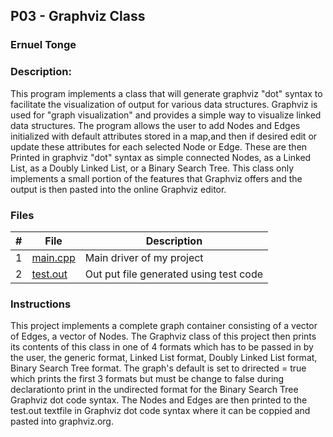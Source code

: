 ## P03 - Graphviz Class
### Ernuel Tonge
### Description:


This program implements a class that will generate graphviz "dot" syntax to facilitate the visualization of output for various data structures. Graphviz is used for "graph visualization" and provides a simple way to visualize linked data structures. The program allows the user to add Nodes and Edges initialized with default attributes stored in a map,and then if desired edit or update these attributes for each selected Node or Edge. These are then Printed in graphviz "dot" syntax as  simple connected Nodes, as a Linked List, as a Doubly Linked List, or a Binary Search Tree. This class only implements a small portion of the features that Graphviz offers and the output is then pasted into the online Graphviz editor.



### Files

|   #   | File            | Description                                        |
| :---: | --------------- | -------------------------------------------------- |
|   1   | [main.cpp](https://github.com/ErnuelTonge/2143-OOP-Tonge/blob/main/Assignments/P03/main.cpp)        | Main driver of my project                          |
|   2   | [test.out](https://github.com/ErnuelTonge/2143-OOP-Tonge/blob/main/Assignments/P03/test.out)      | Out put file generated using test code             |

### Instructions

This project implements a complete graph container consisting of a vector of Edges, a vector of Nodes. The Graphviz class of this project then prints its contents of this class in one of 4 formats which has to be passed in by the user, the generic format, Linked List format, Doubly Linked List format, Binary Search Tree format. The graph's default is set to drirected = true which prints the first 3 formats but must be change to false during declarationto print in the undirected format for the  Binary Search Tree Graphviz dot code syntax. The Nodes and Edges are then printed to the test.out textfile in Graphviz dot code syntax where it can be coppied and pasted into graphviz.org.

